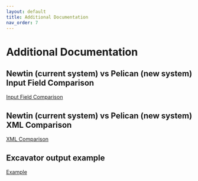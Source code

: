 ```yaml
---
layout: default
title: Additional Documentation
nav_order: 7
---
```

# Additional Documentation


## Newtin (current system) vs Pelican (new system) Input Field Comparison

<a class="btn" href="https://usanorth811.github.io/pelicancorp/assets/zip/Input-Ticket-Field-Comparison.pdf">Input Field Comparison</a>

## Newtin (current system) vs Pelican (new system) XML Comparison

<a class="btn" href="Newtin_Pelican_XML_Comparison.xlsx">XML Comparison</a>

## Excavator output example

<a href="https://usanorth811.org/images/pdfs/Output_Excavator_CA_v1_2020328-1.pdf" class="btn">Example</a>
